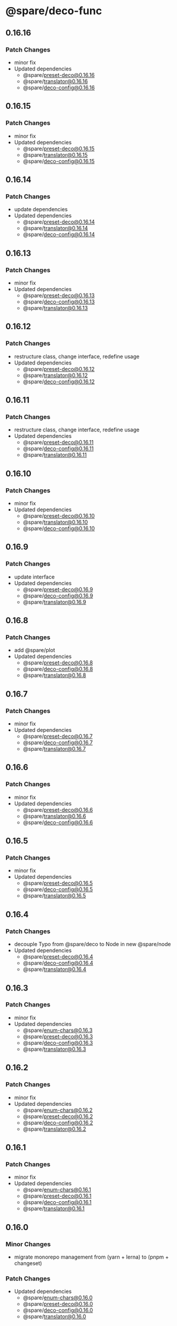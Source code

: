 # @spare/deco-func

## 0.16.16

### Patch Changes

- minor fix
- Updated dependencies
  - @spare/preset-deco@0.16.16
  - @spare/translator@0.16.16
  - @spare/deco-config@0.16.16

## 0.16.15

### Patch Changes

- minor fix
- Updated dependencies
  - @spare/preset-deco@0.16.15
  - @spare/translator@0.16.15
  - @spare/deco-config@0.16.15

## 0.16.14

### Patch Changes

- update dependencies
- Updated dependencies
  - @spare/preset-deco@0.16.14
  - @spare/translator@0.16.14
  - @spare/deco-config@0.16.14

## 0.16.13

### Patch Changes

- minor fix
- Updated dependencies
  - @spare/preset-deco@0.16.13
  - @spare/deco-config@0.16.13
  - @spare/translator@0.16.13

## 0.16.12

### Patch Changes

- restructure class, change interface, redefine usage
- Updated dependencies
  - @spare/preset-deco@0.16.12
  - @spare/translator@0.16.12
  - @spare/deco-config@0.16.12

## 0.16.11

### Patch Changes

- restructure class, change interface, redefine usage
- Updated dependencies
  - @spare/preset-deco@0.16.11
  - @spare/deco-config@0.16.11
  - @spare/translator@0.16.11

## 0.16.10

### Patch Changes

- minor fix
- Updated dependencies
  - @spare/preset-deco@0.16.10
  - @spare/translator@0.16.10
  - @spare/deco-config@0.16.10

## 0.16.9

### Patch Changes

- update interface
- Updated dependencies
  - @spare/preset-deco@0.16.9
  - @spare/deco-config@0.16.9
  - @spare/translator@0.16.9

## 0.16.8

### Patch Changes

- add @spare/plot
- Updated dependencies
  - @spare/preset-deco@0.16.8
  - @spare/deco-config@0.16.8
  - @spare/translator@0.16.8

## 0.16.7

### Patch Changes

- minor fix
- Updated dependencies
  - @spare/preset-deco@0.16.7
  - @spare/deco-config@0.16.7
  - @spare/translator@0.16.7

## 0.16.6

### Patch Changes

- minor fix
- Updated dependencies
  - @spare/preset-deco@0.16.6
  - @spare/translator@0.16.6
  - @spare/deco-config@0.16.6

## 0.16.5

### Patch Changes

- minor fix
- Updated dependencies
  - @spare/preset-deco@0.16.5
  - @spare/deco-config@0.16.5
  - @spare/translator@0.16.5

## 0.16.4

### Patch Changes

- decouple Typo from @spare/deco to Node in new @spare/node
- Updated dependencies
  - @spare/preset-deco@0.16.4
  - @spare/deco-config@0.16.4
  - @spare/translator@0.16.4

## 0.16.3

### Patch Changes

- minor fix
- Updated dependencies
  - @spare/enum-chars@0.16.3
  - @spare/preset-deco@0.16.3
  - @spare/deco-config@0.16.3
  - @spare/translator@0.16.3

## 0.16.2

### Patch Changes

- minor fix
- Updated dependencies
  - @spare/enum-chars@0.16.2
  - @spare/preset-deco@0.16.2
  - @spare/deco-config@0.16.2
  - @spare/translator@0.16.2

## 0.16.1

### Patch Changes

- minor fix
- Updated dependencies
  - @spare/enum-chars@0.16.1
  - @spare/preset-deco@0.16.1
  - @spare/deco-config@0.16.1
  - @spare/translator@0.16.1

## 0.16.0

### Minor Changes

- migrate monorepo management from (yarn + lerna) to (pnpm + changeset)

### Patch Changes

- Updated dependencies
  - @spare/enum-chars@0.16.0
  - @spare/preset-deco@0.16.0
  - @spare/deco-config@0.16.0
  - @spare/translator@0.16.0
